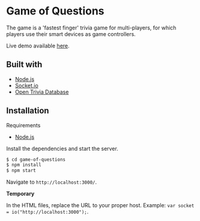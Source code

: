 # Game of Questions

The game is a 'fastest finger' trivia game for multi-players, for which players use their smart devices as game controllers.

Live demo available [here](https://game-of-questions.herokuapp.com/).

## Built with
- [Node.js](https://nodejs.org/)
- [Socket.io](https://socket.io/)
- [Open Trivia Database](https://opentdb.com/)

## Installation

Requirements 
- [Node.js](https://nodejs.org/)

Install the dependencies and start the server.

```sh
$ cd game-of-questions
$ npm install
$ npm start
```

Navigate to `http://localhost:3000/`.

**Temporary**

In the HTML files, replace the URL to your proper host. Example: `var socket = io("http://localhost:3000");`.
